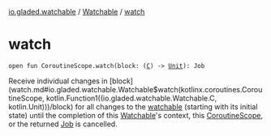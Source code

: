 [io.gladed.watchable](../index.md) / [Watchable](index.md) / [watch](./watch.md)

# watch

`open fun CoroutineScope.watch(block: (`[`C`](index.md#C)`) -> `[`Unit`](https://kotlinlang.org/api/latest/jvm/stdlib/kotlin/-unit/index.html)`): Job`

Receive individual changes in [block](watch.md#io.gladed.watchable.Watchable$watch(kotlinx.coroutines.CoroutineScope, kotlin.Function1((io.gladed.watchable.Watchable.C, kotlin.Unit)))/block) for all changes to the [watchable](#) (starting with its initial state)
until the completion of this [Watchable](index.md)'s context, this [CoroutineScope](#), or the returned [Job](#) is cancelled.


